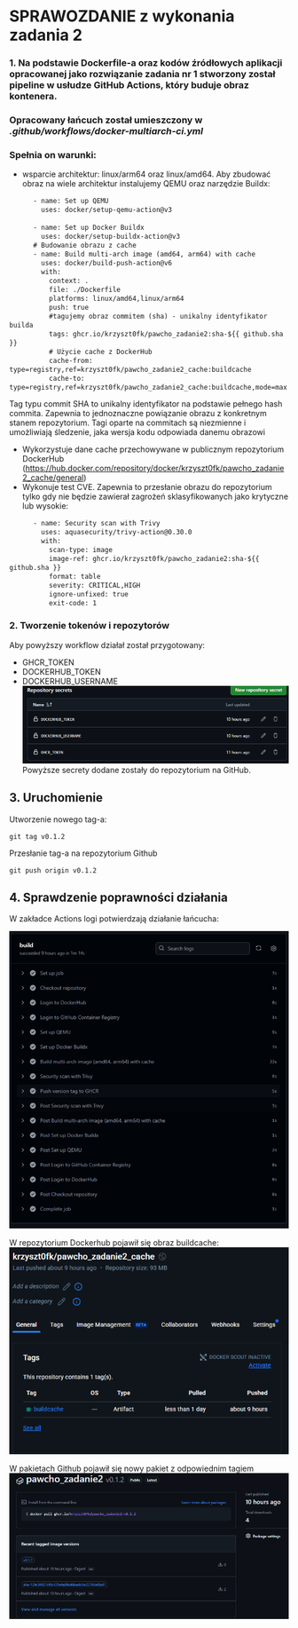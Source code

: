 # SPRAWOZDANIE z wykonania zadania 2
### 1. Na podstawie  Dockerfile-a oraz kodów źródłowych aplikacji opracowanej jako rozwiązanie zadania nr 1 stworzony został pipeline w usłudze GitHub Actions, który buduje obraz kontenera.
### Opracowany łańcuch został umieszczony w *.github/workflows/docker-multiarch-ci.yml*
### Spełnia on warunki:
- wsparcie architektur: linux/arm64 oraz linux/amd64. Aby zbudować obraz na wiele architektur instalujemy QEMU oraz narzędzie Buildx:
```shell 
      - name: Set up QEMU
        uses: docker/setup-qemu-action@v3 

      - name: Set up Docker Buildx
        uses: docker/setup-buildx-action@v3
      # Budowanie obrazu z cache
      - name: Build multi-arch image (amd64, arm64) with cache
        uses: docker/build-push-action@v6
        with:
          context: .
          file: ./Dockerfile
          platforms: linux/amd64,linux/arm64
          push: true
          #tagujemy obraz commitem (sha) - unikalny identyfikator builda
          tags: ghcr.io/krzyszt0fk/pawcho_zadanie2:sha-${{ github.sha }}
          # Użycie cache z DockerHub
          cache-from: type=registry,ref=krzyszt0fk/pawcho_zadanie2_cache:buildcache
          cache-to: type=registry,ref=krzyszt0fk/pawcho_zadanie2_cache:buildcache,mode=max
```
Tag typu commit SHA to unikalny identyfikator na podstawie pełnego hash commita. Zapewnia to jednoznaczne powiązanie obrazu z konkretnym stanem repozytorium. Tagi oparte na commitach są niezmienne i umożliwiają śledzenie, jaka wersja kodu odpowiada danemu obrazowi

- Wykorzystuje dane cache przechowywane w publicznym repozytorium DockerHub (https://hub.docker.com/repository/docker/krzyszt0fk/pawcho_zadanie2_cache/general)
- Wykonuje test CVE. Zapewnia to przesłanie obrazu do repozytorium tylko gdy nie będzie zawierał zagrożeń
  sklasyfikowanych jako krytyczne lub wysokie:
```shell
      - name: Security scan with Trivy
        uses: aquasecurity/trivy-action@0.30.0
        with:
          scan-type: image
          image-ref: ghcr.io/krzyszt0fk/pawcho_zadanie2:sha-${{ github.sha }}
          format: table
          severity: CRITICAL,HIGH       
          ignore-unfixed: true          
          exit-code: 1 
```

### 2. Tworzenie tokenów i repozytorów
Aby powyższy workflow działał został przygotowany:
- GHCR_TOKEN
- DOCKERHUB_TOKEN
- DOCKERHUB_USERNAME
  ![secrets](img/secrets.PNG)
Powyższe secrety dodane zostały do repozytorium na GitHub. 

## 3. Uruchomienie
Utworzenie nowego tag-a:
```shell
git tag v0.1.2
```
Przesłanie tag-a na repozytorium Github
```shell
git push origin v0.1.2
```

## 4. Sprawdzenie poprawności działania
W zakładce Actions logi potwierdzają działanie łańcucha:

![jobs](img/jobs.PNG)

W repozytorium Dockerhub pojawił się obraz buildcache:
![DockerHub](img/dh.PNG)

W pakietach Github pojawił się nowy pakiet z odpowiednim tagiem
![package](img/package.PNG)
